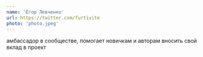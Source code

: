 ```yaml
---
name: 'Егор Левченко'
url: https://twitter.com/furtivite
photo: 'photo.jpeg'
---
```

амбассадор в сообществе, помогает новичкам и авторам вносить свой вклад в проект
